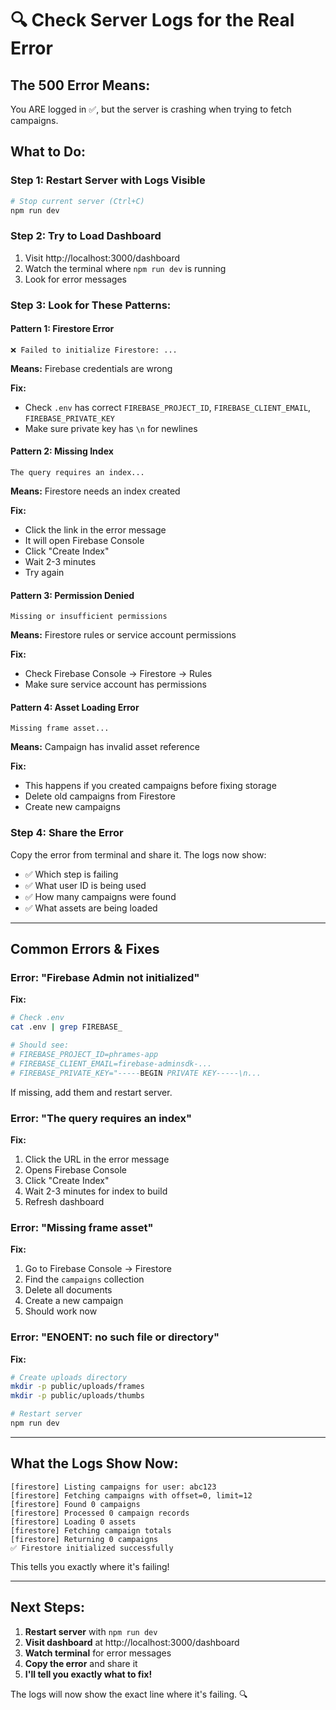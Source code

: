 # 🔍 Check Server Logs for the Real Error

## The 500 Error Means:

You ARE logged in ✅, but the server is crashing when trying to fetch campaigns.

## What to Do:

### Step 1: Restart Server with Logs Visible
```bash
# Stop current server (Ctrl+C)
npm run dev
```

### Step 2: Try to Load Dashboard
1. Visit http://localhost:3000/dashboard
2. Watch the terminal where `npm run dev` is running
3. Look for error messages

### Step 3: Look for These Patterns:

#### Pattern 1: Firestore Error
```
❌ Failed to initialize Firestore: ...
```
**Means:** Firebase credentials are wrong

**Fix:**
- Check `.env` has correct `FIREBASE_PROJECT_ID`, `FIREBASE_CLIENT_EMAIL`, `FIREBASE_PRIVATE_KEY`
- Make sure private key has `\n` for newlines

#### Pattern 2: Missing Index
```
The query requires an index...
```
**Means:** Firestore needs an index created

**Fix:**
- Click the link in the error message
- It will open Firebase Console
- Click "Create Index"
- Wait 2-3 minutes
- Try again

#### Pattern 3: Permission Denied
```
Missing or insufficient permissions
```
**Means:** Firestore rules or service account permissions

**Fix:**
- Check Firebase Console → Firestore → Rules
- Make sure service account has permissions

#### Pattern 4: Asset Loading Error
```
Missing frame asset...
```
**Means:** Campaign has invalid asset reference

**Fix:**
- This happens if you created campaigns before fixing storage
- Delete old campaigns from Firestore
- Create new campaigns

### Step 4: Share the Error

Copy the error from terminal and share it. The logs now show:
- ✅ Which step is failing
- ✅ What user ID is being used
- ✅ How many campaigns were found
- ✅ What assets are being loaded

---

## Common Errors & Fixes

### Error: "Firebase Admin not initialized"

**Fix:**
```bash
# Check .env
cat .env | grep FIREBASE_

# Should see:
# FIREBASE_PROJECT_ID=phrames-app
# FIREBASE_CLIENT_EMAIL=firebase-adminsdk-...
# FIREBASE_PRIVATE_KEY="-----BEGIN PRIVATE KEY-----\n...
```

If missing, add them and restart server.

### Error: "The query requires an index"

**Fix:**
1. Click the URL in the error message
2. Opens Firebase Console
3. Click "Create Index"
4. Wait 2-3 minutes for index to build
5. Refresh dashboard

### Error: "Missing frame asset"

**Fix:**
1. Go to Firebase Console → Firestore
2. Find the `campaigns` collection
3. Delete all documents
4. Create a new campaign
5. Should work now

### Error: "ENOENT: no such file or directory"

**Fix:**
```bash
# Create uploads directory
mkdir -p public/uploads/frames
mkdir -p public/uploads/thumbs

# Restart server
npm run dev
```

---

## What the Logs Show Now:

```
[firestore] Listing campaigns for user: abc123
[firestore] Fetching campaigns with offset=0, limit=12
[firestore] Found 0 campaigns
[firestore] Processed 0 campaign records
[firestore] Loading 0 assets
[firestore] Fetching campaign totals
[firestore] Returning 0 campaigns
✅ Firestore initialized successfully
```

This tells you exactly where it's failing!

---

## Next Steps:

1. **Restart server** with `npm run dev`
2. **Visit dashboard** at http://localhost:3000/dashboard
3. **Watch terminal** for error messages
4. **Copy the error** and share it
5. **I'll tell you exactly what to fix!**

The logs will now show the exact line where it's failing. 🔍
